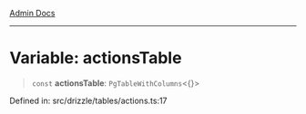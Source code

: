 [Admin Docs](/)

***

# Variable: actionsTable

> `const` **actionsTable**: `PgTableWithColumns`\<\{\}\>

Defined in: src/drizzle/tables/actions.ts:17
